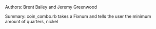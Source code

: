Authors: Brent Bailey and Jeremy Greenwood

Summary: coin_combo.rb takes a Fixnum and tells the user the minimum amount of quarters, nickel